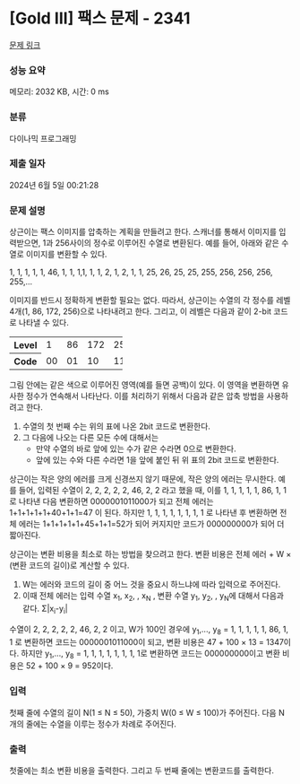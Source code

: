 # [Gold III] 팩스 문제 - 2341 

[문제 링크](https://www.acmicpc.net/problem/2341) 

### 성능 요약

메모리: 2032 KB, 시간: 0 ms

### 분류

다이나믹 프로그래밍

### 제출 일자

2024년 6월 5일 00:21:28

### 문제 설명

<p>상근이는 팩스 이미지를 압축하는 계획을 만들려고 한다. 스캐너를 통해서 이미지를 입력받으면, 1과 256사이의 정수로 이루어진 수열로 변환된다. 예를 들어, 아래와 같은 수열로 이미지를 변환할 수 있다.</p>

<p>1, 1, 1, 1, 1, 46, 1, 1, 1,1, 1, 1, 2, 1, 2, 1, 1, 25, 26, 25, 25, 255, 256, 256, 256, 255,...</p>

<p>이미지를 반드시 정확하게 변환할 필요는 없다. 따라서, 상근이는 수열의 각 정수를 레벨 4개(1, 86, 172, 256)으로 나타내려고 한다. 그리고, 이 레벨은 다음과 같이 2-bit 코드로 나타낼 수 있다.</p>

<table class="table table-bordered" style="width:40%">
	<tbody>
		<tr>
			<th style="width:8%">Level</th>
			<td style="width:8%">1</td>
			<td style="width:8%">86</td>
			<td style="width:8%">172</td>
			<td style="width:8%">256</td>
		</tr>
		<tr>
			<th style="width:8%">Code</th>
			<td style="width:8%">00</td>
			<td style="width:8%">01</td>
			<td style="width:8%">10</td>
			<td style="width:8%">11</td>
		</tr>
	</tbody>
</table>

<p>그림 안에는 같은 색으로 이루어진 영역(예를 들면 공백)이 있다. 이 영역을 변환하면 유사한 정수가 연속해서 나타난다. 이를 처리하기 위해서 다음과 같은 압축 방법을 사용하려고 한다.</p>

<ol>
	<li>수열의 첫 번째 수는 위의 표에 나온 2bit 코드로 변환한다.</li>
	<li>그 다음에 나오는 다른 모든 수에 대해서는
	<ul>
		<li>만약 수열의 바로 앞에 있는 수가 같은 수라면 0으로 변환한다.</li>
		<li>앞에 있는 수와 다른 수라면 1을 앞에 붙인 뒤 위 표의 2bit 코드로 변환한다.</li>
	</ul>
	</li>
</ol>

<p>상근이는 작은 양의 에러를 크게 신경쓰지 않기 때문에, 작은 양의 에러는 무시한다. 예를 들어, 입력된 수열이 2, 2, 2, 2, 2, 46, 2, 2 라고 했을 때, 이를 1, 1, 1, 1, 1, 86, 1, 1로 나타낸 다음 변환하면 0000001011000가 되고 전체 에러는 1+1+1+1+1+40+1+1=47 이 된다. 하지만 1, 1, 1, 1, 1, 1, 1, 1 로 나타낸 후 변환하면 전체 에러는 1+1+1+1+1+45+1+1=52가 되어 커지지만 코드가 000000000가 되어 더 짧아진다.</p>

<p>상근이는 변환 비용을 최소로 하는 방법을 찾으려고 한다. 변환 비용은 전체 에러 + W × (변환 코드의 길이)로 계산할 수 있다.</p>

<ol>
	<li>W는 에러와 코드의 길이 중 어느 것을 중요시 하느냐에 따라 입력으로 주어진다.</li>
	<li>이때 전체 에러는 입력 수열 x<sub>1</sub>, x<sub>2</sub>, , x<sub>N</sub> , 변환 수열 y<sub>1</sub>, y<sub>2</sub>, , y<sub>N</sub>에 대해서 다음과 같다. Σ|x<sub>i</sub>-y<sub>i</sub>|</li>
</ol>

<p>수열이 2, 2, 2, 2, 2, 46, 2, 2 이고, W가 100인 경우에 y<sub>1</sub>,..., y<sub>8</sub> = 1, 1, 1, 1, 1, 86, 1, 1 로 변환하면 코드는 0000001011000이 되고, 변환 비용은 47 + 100 × 13 = 1347이다. 하지만 y<sub>1</sub>,..., y<sub>8</sub> = 1, 1, 1, 1, 1, 1, 1, 1로 변환하면 코드는 000000000이고 변환 비용은 52 + 100 × 9 = 952이다.</p>

### 입력 

 <p>첫째 줄에 수열의 길이 N(1 ≤ N ≤ 50), 가중치 W(0 ≤ W ≤ 100)가 주어진다. 다음 N개의 줄에는 수열을 이루는 정수가 차례로 주어진다.</p>

### 출력 

 <p>첫줄에는 최소 변환 비용을 출력한다. 그리고 두 번째 줄에는 변환코드를 출력한다.</p>

